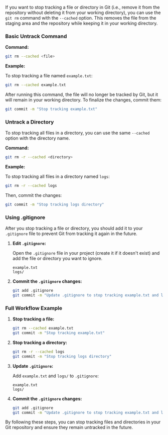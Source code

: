 
If you want to stop tracking a file or directory in Git (i.e., remove it from the repository without deleting it from your working directory), you can use the `git rm` command with the `--cached` option. This removes the file from the staging area and the repository while keeping it in your working directory.

### Basic Untrack Command

**Command:**

```sh
git rm --cached <file>
```

**Example:**

To stop tracking a file named `example.txt`:

```sh
git rm --cached example.txt
```

After running this command, the file will no longer be tracked by Git, but it will remain in your working directory. To finalize the changes, commit them:

```sh
git commit -m "Stop tracking example.txt"
```

### Untrack a Directory

To stop tracking all files in a directory, you can use the same `--cached` option with the directory name.

**Command:**

```sh
git rm -r --cached <directory>
```

**Example:**

To stop tracking all files in a directory named `logs`:

```sh
git rm -r --cached logs
```

Then, commit the changes:

```sh
git commit -m "Stop tracking logs directory"
```

### Using .gitignore

After you stop tracking a file or directory, you should add it to your `.gitignore` file to prevent Git from tracking it again in the future.

1. **Edit `.gitignore`:**

   Open the `.gitignore` file in your project (create it if it doesn't exist) and add the file or directory you want to ignore.

   ```plaintext
   example.txt
   logs/
   ```

2. **Commit the `.gitignore` changes:**

   ```sh
   git add .gitignore
   git commit -m "Update .gitignore to stop tracking example.txt and logs directory"
   ```

### Full Workflow Example

1. **Stop tracking a file:**

   ```sh
   git rm --cached example.txt
   git commit -m "Stop tracking example.txt"
   ```

2. **Stop tracking a directory:**

   ```sh
   git rm -r --cached logs
   git commit -m "Stop tracking logs directory"
   ```

3. **Update `.gitignore`:**

   Add `example.txt` and `logs/` to `.gitignore`:

   ```plaintext
   example.txt
   logs/
   ```

4. **Commit the `.gitignore` changes:**

   ```sh
   git add .gitignore
   git commit -m "Update .gitignore to stop tracking example.txt and logs directory"
   ```

By following these steps, you can stop tracking files and directories in your Git repository and ensure they remain untracked in the future.
